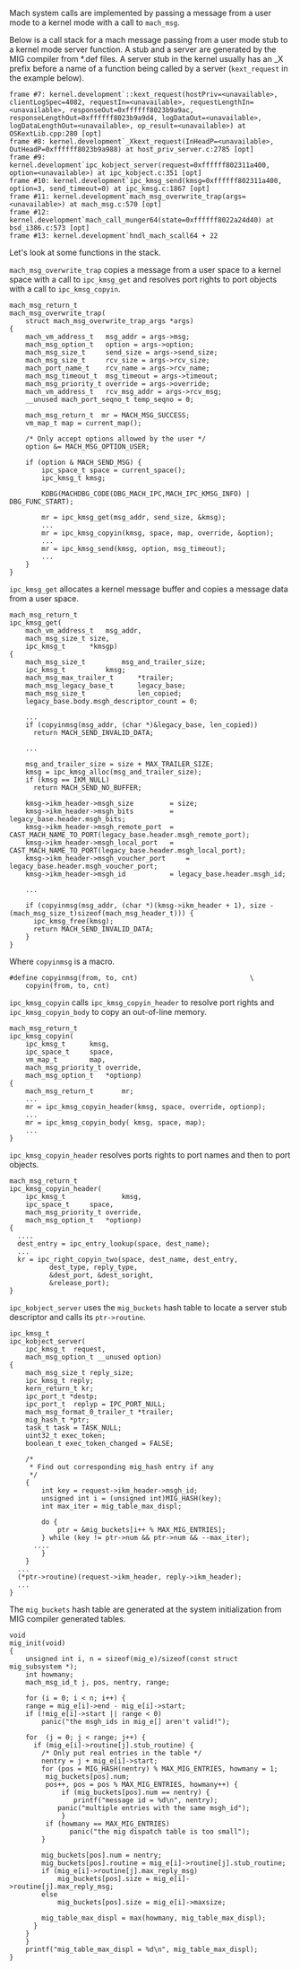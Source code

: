 
Mach system calls are implemented by passing a message from a user mode to a kernel mode with a call to ```mach_msg```.

Below is a call stack for a mach message passing from a user mode stub to a kernel mode server function. A stub and a server are generated by the MIG compiler from *.def files. A server stub in the kernel usually has an _X prefix before a name of a function being called by a server (```kext_request``` in the example below).

```
frame #7: kernel.development`::kext_request(hostPriv=<unavailable>, clientLogSpec=4082, requestIn=<unavailable>, requestLengthIn=<unavailable>, responseOut=0xffffff8023b9a9ac, responseLengthOut=0xffffff8023b9a9d4, logDataOut=<unavailable>, logDataLengthOut=<unavailable>, op_result=<unavailable>) at OSKextLib.cpp:280 [opt]
frame #8: kernel.development`_Xkext_request(InHeadP=<unavailable>, OutHeadP=0xffffff8023b9a988) at host_priv_server.c:2785 [opt]
frame #9:  kernel.development`ipc_kobject_server(request=0xffffff802311a400, option=<unavailable>) at ipc_kobject.c:351 [opt]
frame #10: kernel.development`ipc_kmsg_send(kmsg=0xffffff802311a400, option=3, send_timeout=0) at ipc_kmsg.c:1867 [opt]
frame #11: kernel.development`mach_msg_overwrite_trap(args=<unavailable>) at mach_msg.c:570 [opt]
frame #12: kernel.development`mach_call_munger64(state=0xffffff8022a24d40) at bsd_i386.c:573 [opt]
frame #13: kernel.development`hndl_mach_scall64 + 22
```

Let's look at some functions in the stack.

```mach_msg_overwrite_trap``` copies a message from a user space to a kernel space with a call to ```ipc_kmsg_get``` and resolves port rights to port objects with a call to ```ipc_kmsg_copyin```.

```
mach_msg_return_t
mach_msg_overwrite_trap(
	struct mach_msg_overwrite_trap_args *args)
{
    mach_vm_address_t	msg_addr = args->msg;
    mach_msg_option_t	option = args->option;
    mach_msg_size_t		send_size = args->send_size;
    mach_msg_size_t		rcv_size = args->rcv_size;
    mach_port_name_t	rcv_name = args->rcv_name;
    mach_msg_timeout_t	msg_timeout = args->timeout;
    mach_msg_priority_t override = args->override;
    mach_vm_address_t	rcv_msg_addr = args->rcv_msg;
    __unused mach_port_seqno_t temp_seqno = 0;

    mach_msg_return_t  mr = MACH_MSG_SUCCESS;
    vm_map_t map = current_map();

    /* Only accept options allowed by the user */
    option &= MACH_MSG_OPTION_USER;

    if (option & MACH_SEND_MSG) {
        ipc_space_t space = current_space();
        ipc_kmsg_t kmsg;

        KDBG(MACHDBG_CODE(DBG_MACH_IPC,MACH_IPC_KMSG_INFO) | DBG_FUNC_START);

        mr = ipc_kmsg_get(msg_addr, send_size, &kmsg);
        ...
        mr = ipc_kmsg_copyin(kmsg, space, map, override, &option);
        ...
        mr = ipc_kmsg_send(kmsg, option, msg_timeout);
        ...
    }
}
```

```ipc_kmsg_get``` allocates a kernel message buffer and copies a message data from a user space.

```
mach_msg_return_t
ipc_kmsg_get(
	mach_vm_address_t	msg_addr,
	mach_msg_size_t	size,
	ipc_kmsg_t		*kmsgp)
{
    mach_msg_size_t			msg_and_trailer_size;
    ipc_kmsg_t 			kmsg;
    mach_msg_max_trailer_t	 	*trailer;
    mach_msg_legacy_base_t	    legacy_base;
    mach_msg_size_t             len_copied;
    legacy_base.body.msgh_descriptor_count = 0;

    ...
    if (copyinmsg(msg_addr, (char *)&legacy_base, len_copied))
      return MACH_SEND_INVALID_DATA;

    ...

    msg_and_trailer_size = size + MAX_TRAILER_SIZE;
    kmsg = ipc_kmsg_alloc(msg_and_trailer_size);
    if (kmsg == IKM_NULL)
      return MACH_SEND_NO_BUFFER;

    kmsg->ikm_header->msgh_size			= size;
    kmsg->ikm_header->msgh_bits			= legacy_base.header.msgh_bits;
    kmsg->ikm_header->msgh_remote_port	= CAST_MACH_NAME_TO_PORT(legacy_base.header.msgh_remote_port);
    kmsg->ikm_header->msgh_local_port	= CAST_MACH_NAME_TO_PORT(legacy_base.header.msgh_local_port);
    kmsg->ikm_header->msgh_voucher_port		= legacy_base.header.msgh_voucher_port;
    kmsg->ikm_header->msgh_id			= legacy_base.header.msgh_id;

    ...

    if (copyinmsg(msg_addr, (char *)(kmsg->ikm_header + 1), size - (mach_msg_size_t)sizeof(mach_msg_header_t))) {
      ipc_kmsg_free(kmsg);
      return MACH_SEND_INVALID_DATA;
    }
}
```

Where ```copyinmsg``` is a macro.
```
#define copyinmsg(from, to, cnt)							\
	copyin(from, to, cnt)
```

```ipc_kmsg_copyin``` calls ```ipc_kmsg_copyin_header``` to resolve port rights and ```ipc_kmsg_copyin_body``` to copy an out-of-line memory.

```
mach_msg_return_t
ipc_kmsg_copyin(
	ipc_kmsg_t		kmsg,
	ipc_space_t		space,
	vm_map_t		map,
	mach_msg_priority_t override,
	mach_msg_option_t	*optionp)
{
    mach_msg_return_t 		mr;
    ...
    mr = ipc_kmsg_copyin_header(kmsg, space, override, optionp);
    ...
    mr = ipc_kmsg_copyin_body( kmsg, space, map);
    ...
}
```

```ipc_kmsg_copyin_header``` resolves ports rights to port names and then to port objects.

```
mach_msg_return_t
ipc_kmsg_copyin_header(
	ipc_kmsg_t              kmsg,
	ipc_space_t		space,
	mach_msg_priority_t override,
	mach_msg_option_t	*optionp)
{
  ....
  dest_entry = ipc_entry_lookup(space, dest_name);
  ...
  kr = ipc_right_copyin_two(space, dest_name, dest_entry,
          dest_type, reply_type,
          &dest_port, &dest_soright,
          &release_port);
}
```


```ipc_kobject_server``` uses the ```mig_buckets``` hash table to locate a server stub descriptor and calls its ```ptr->routine```.

```
ipc_kmsg_t
ipc_kobject_server(
	ipc_kmsg_t	request,
	mach_msg_option_t __unused option)
{
	mach_msg_size_t reply_size;
	ipc_kmsg_t reply;
	kern_return_t kr;
	ipc_port_t *destp;
	ipc_port_t  replyp = IPC_PORT_NULL;
	mach_msg_format_0_trailer_t *trailer;
	mig_hash_t *ptr;
	task_t task = TASK_NULL;
	uint32_t exec_token;
	boolean_t exec_token_changed = FALSE;

	/*
	 * Find out corresponding mig_hash entry if any
	 */
	{
	    int key = request->ikm_header->msgh_id;
	    unsigned int i = (unsigned int)MIG_HASH(key);
	    int max_iter = mig_table_max_displ;

	    do {
		    ptr = &mig_buckets[i++ % MAX_MIG_ENTRIES];
	    } while (key != ptr->num && ptr->num && --max_iter);
      ....
	    }
	}
  ...
  (*ptr->routine)(request->ikm_header, reply->ikm_header);
  ...
}
```

The ```mig_buckets``` hash table are generated at the system initialization from MIG compiler generated tables.

```
void
mig_init(void)
{
    unsigned int i, n = sizeof(mig_e)/sizeof(const struct mig_subsystem *);
    int howmany;
    mach_msg_id_t j, pos, nentry, range;
	
    for (i = 0; i < n; i++) {
	range = mig_e[i]->end - mig_e[i]->start;
	if (!mig_e[i]->start || range < 0)
	    panic("the msgh_ids in mig_e[] aren't valid!");

	for  (j = 0; j < range; j++) {
	  if (mig_e[i]->routine[j].stub_routine) { 
	    /* Only put real entries in the table */
	    nentry = j + mig_e[i]->start;	
	    for (pos = MIG_HASH(nentry) % MAX_MIG_ENTRIES, howmany = 1;
		 mig_buckets[pos].num;
		 pos++, pos = pos % MAX_MIG_ENTRIES, howmany++) {
	         if (mig_buckets[pos].num == nentry) {
		        printf("message id = %d\n", nentry);
		 	panic("multiple entries with the same msgh_id");
	         }
		 if (howmany == MAX_MIG_ENTRIES)
		       panic("the mig dispatch table is too small");
	    }
		
	    mig_buckets[pos].num = nentry;
	    mig_buckets[pos].routine = mig_e[i]->routine[j].stub_routine;
	    if (mig_e[i]->routine[j].max_reply_msg)
		    mig_buckets[pos].size = mig_e[i]->routine[j].max_reply_msg;
	    else
		    mig_buckets[pos].size = mig_e[i]->maxsize;

	    mig_table_max_displ = max(howmany, mig_table_max_displ);
	  }
	}
    }
    printf("mig_table_max_displ = %d\n", mig_table_max_displ);
}
```


